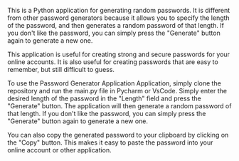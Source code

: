 This is a Python application for generating random passwords. It is different from other password generators because it allows you to specify the length of the password, and then generates a random password of that length. If you don't like the password, you can simply press the "Generate" button again to generate a new one.

This application is useful for creating strong and secure passwords for your online accounts. It is also useful for creating passwords that are easy to remember, but still difficult to guess.

To use the Password Generator Application Application, simply clone the repository and run the main.py file in Pycharm or VsCode. Simply enter the desired length of the password in the "Length" field and press the "Generate" button. The application will then generate a random password of that length. If you don't like the password, you can simply press the "Generate" button again to generate a new one.

You can also copy the generated password to your clipboard by clicking on the "Copy" button. This makes it easy to paste the password into your online account or other application.
